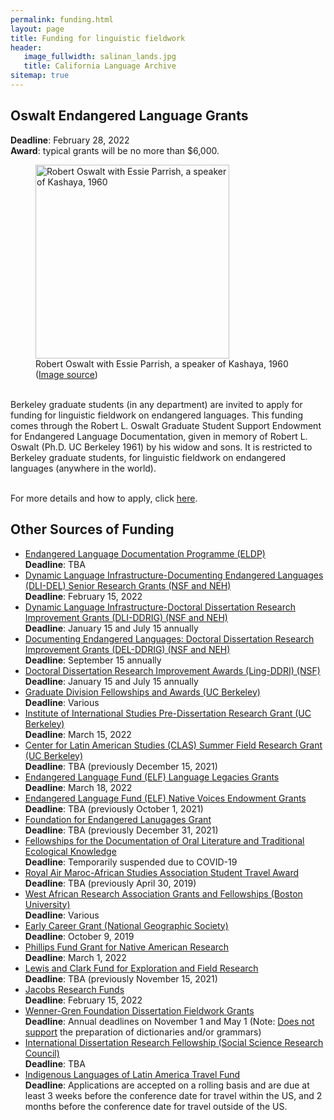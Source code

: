 ```yaml
---
permalink: funding.html
layout: page
title: Funding for linguistic fieldwork
header:
   image_fullwidth: salinan_lands.jpg
   title: California Language Archive
sitemap: true
---
```


## Oswalt Endangered Language Grants <br>

<p><b>Deadline</b>: February 28, 2022<br>
<b>Award</b>: typical grants will be no more than $6,000.

<figure class="right">
  <img class="image fit" width="310px" src="{{site.url}}/images/oswalt.jpeg" alt="Robert Oswalt with Essie Parrish, a speaker of Kashaya, 1960" />
  <figcaption>Robert Oswalt with Essie Parrish, a speaker of Kashaya, 1960 (<a href="http://www.livewild.org/RLO/index.html">Image source</a>)</figcaption>
</figure>

<br>Berkeley graduate students (in any department) are invited to apply for funding for linguistic fieldwork on endangered languages. This funding comes through the Robert L. Oswalt Graduate Student Support Endowment for Endangered Language Documentation, given in memory of Robert L. Oswalt (Ph.D. UC Berkeley 1961) by his widow and sons. It is restricted to Berkeley graduate students, for linguistic fieldwork on endangered languages (anywhere in the world). <br>

<br>For more details and how to apply, click <a href="https://forms.gle/Mkm28qpAjiZ1p6Ap7">here</a>.</p>  

## Other Sources of Funding <br>

<ul>
<li><a href="http://www.eldp.net/en/our+grants/documentation+grants/">Endangered Language Documentation Programme (ELDP)</a>
<br><b>Deadline</b>: TBA
<li><a href="https://www.neh.gov/grants/preservation/documenting-endangered-languages">Dynamic Language Infrastructure-Documenting Endangered Languages (DLI-DEL) Senior Research Grants (NSF and NEH)</a>
<br><b>Deadline</b>: February 15, 2022
<li><a href="https://beta.nsf.gov/funding/opportunities/dynamic-language-infrastructure-doctoral-dissertation-research-improvement">Dynamic Language Infrastructure-Doctoral Dissertation Research Improvement Grants (DLI-DDRIG) (NSF and NEH)</a>
<br><b>Deadline</b>: January 15 and July 15 annually
<li><a href="https://www.nsf.gov/publications/pub_summ.jsp?WT.z_pims_id=505309&ods_key=nsf16617">Documenting Endangered Languages: Doctoral Dissertation Research Improvement Grants (DEL-DDRIG) (NSF and NEH)</a>
<br><b>Deadline</b>: September 15 annually
<li><a href="https://www.nsf.gov/funding/pgm_summ.jsp?pims_id=505033">Doctoral Dissertation Research Improvement Awards (Ling-DDRI) (NSF)</a>
<br><b>Deadline</b>: January 15 and July 15 annually
<li><a href="http://grad.berkeley.edu/financial/deadlines.shtml">Graduate Division Fellowships and Awards (UC Berkeley)</a>
<br><b>Deadline</b>: Various
<li><a href="http://iis.berkeley.edu/funding-opportunities/pre-dissertation-research-grant">Institute of International Studies Pre-Dissertation Research Grant (UC Berkeley)</a>
<br><b>Deadline</b>: March 15, 2022
<li><a href="http://clas.berkeley.edu/research/grants-and-opportunities">Center for Latin American Studies (CLAS) Summer Field Research Grant (UC Berkeley)</a>
<br><b>Deadline</b>: TBA (previously December 15, 2021)
<li><a href="http://www.endangeredlanguagefund.org/language-legacies.html">Endangered Language Fund (ELF) Language Legacies Grants</a>
<br><b>Deadline</b>: March 18, 2022
<li><a href="http://www.endangeredlanguagefund.org/native-voices-endowment.html">Endangered Language Fund (ELF) Native Voices Endowment Grants</a>
<br><b>Deadline</b>: TBA (previously October 1, 2021)
                <li><a href="http://www.ogmios.org/grants/">Foundation for Endangered Lanugages Grant</a>
<br><b>Deadline</b>: TBA (previously December 31, 2021)
                <li><a href="http://www.firebirdfellowships.org/">Fellowships for the Documentation of Oral Literature and Traditional Ecological Knowledge</a>
<br><b>Deadline</b>: Temporarily suspended due to COVID-19
<li><a href="http://www.africanstudies.org/awards-prizes/royal-air-maroc-asa-student-travel-award">Royal Air Maroc-African Studies Association Student Travel Award</a>
<br><b>Deadline</b>: TBA (previously April 30, 2019)
<li><a href="http://www.bu.edu/wara/fellowship/">West African Research Association Grants and Fellowships (Boston University)</a>
<br><b>Deadline</b>: Various
<li><a href="https://www.nationalgeographic.org/grants/">Early Career Grant (National Geographic Society)</a><br><b>Deadline</b>: October 9, 2019
<li><a href="http://www.amphilsoc.org/grants/phillips">Phillips Fund Grant for Native American Research</a>
<br><b>Deadline</b>: March 1, 2022
                <li><a href="https://www.amphilsoc.org/grants/lewis-and-clark-fund-exploration-and-field-research">Lewis and Clark Fund for Exploration and Field Research </a>
<br><b>Deadline</b>: TBA (previously November 15, 2021)
<li><a href="http://www.jacobsgrants.org/">Jacobs Research Funds</a>
<br><b>Deadline</b>: February 15, 2022
<li><a href="http://www.wennergren.org/programs/">Wenner-Gren Foundation Dissertation Fieldwork Grants </a>
<br><b>Deadline</b>: Annual deadlines on November 1 and May 1 (Note: <a href="http://www.wennergren.org/faq/not-normally-funded">Does not support</a> the preparation of dictionaries and/or grammars)
<li><a href="https://www.ssrc.org/programs/idrf/international-dissertation-research-fellowship/">International Dissertation Research Fellowship (Social Science Research Council)</a>
<br><b>Deadline</b>: TBA
<li><a href="https://clas.berkeley.edu/indigenous-languages-latin-america-illa-travel-fund">Indigenous Languages of Latin America Travel Fund</a>
<br><b>Deadline</b>: Applications are accepted on a rolling basis and are due at least 3 weeks before the conference date for travel within the US, and 2 months before the conference date for travel outside of the US.
</ul>

